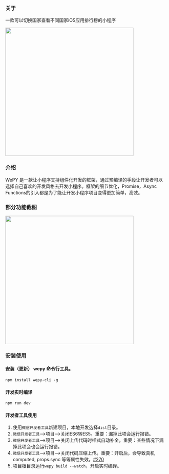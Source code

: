 ### 关于

一款可以切换国家查看不同国家iOS应用排行榜的小程序

<img src="https://github.com/szpnygo/wepy_ios_top/blob/master/qr.jpg" width="400"/> 

### 介绍

WePY 是一款让小程序支持组件化开发的框架，通过预编译的手段让开发者可以选择自己喜欢的开发风格去开发小程序。框架的细节优化，Promise，Async Functions的引入都是为了能让开发小程序项目变得更加简单，高效。

### 部分功能截图

<img src="https://github.com/szpnygo/wepy_ios_top/blob/master/screen.png" width="400"/> 

### 安装使用

#### 安装（更新） wepy 命令行工具。

```console
npm install wepy-cli -g
```

#### 开发实时编译

```console
npm run dev
```

#### 开发者工具使用

1. 使用`微信开发者工具`新建项目，本地开发选择`dist`目录。
2. `微信开发者工具`-->项目-->关闭ES6转ES5。重要：漏掉此项会运行报错。
3. `微信开发者工具`-->项目-->关闭上传代码时样式自动补全。重要：某些情况下漏掉此项会也会运行报错。
4. `微信开发者工具`-->项目-->关闭代码压缩上传。重要：开启后，会导致真机computed, props.sync 等等属性失效。[#270](https://github.com/wepyjs/wepy/issues/270)
5. 项目根目录运行`wepy build --watch`，开启实时编译。
